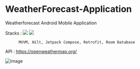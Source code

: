 # WeatherForecast-Application
Weatherforecast Android Mobile Application

Stacks : <img src="https://img.shields.io/badge/Android-3DDC84?style=flat&logo=Android&logoColor=white"> <img src="https://img.shields.io/badge/Kotlin-7F52FF?style=flat&logo=Kotlin&logoColor=white"> 

	      MVVM, Hilt, Jetpack Compose, Retrofit, Room Database

API : https://openweathermap.org/

![image](https://user-images.githubusercontent.com/78264248/215268644-7a3b3de7-a99a-45e1-b666-f7ee86abfbba.png)
